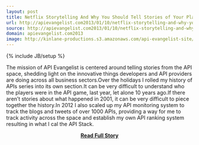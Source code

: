 ```yaml
---
layout: post
title: Netflix Storytelling And Why You Should Tell Stories of Your Platform
url: http://apievangelist.com2013/01/10/netflix-storytelling-and-why-you-need-to-tell-the-stories-of-your-platform/
source: http://apievangelist.com2013/01/10/netflix-storytelling-and-why-you-need-to-tell-the-stories-of-your-platform/
domain: apievangelist.com2013
image: http://kinlane-productions.s3.amazonaws.com/api-evangelist-site/blog/netflix-square.png
---
```

{% include JB/setup %}<p>The mission of API Evangelist is centered around telling stories from the API space, shedding light on the innovative things developers and API providers are doing across all business sectors.Over the holidays I rolled my history of APIs series into its own section.It can be very difficult to understand who the players were in the API game, last year, let alone 10 years ago.If there aren’t stories about what happened in 2001, it can be very difficult to piece together the history.In 2012 I also scaled up my API monitoring system to track the blogs and tweets of over 1000 APIs, providing a way for me to track activity across the space and establish my own API ranking system resulting in what I cal the API Stack.</p>
<center><p><a href="http://apievangelist.com2013/01/10/netflix-storytelling-and-why-you-need-to-tell-the-stories-of-your-platform/" style='padding:25px; font-sze:18px; font-weight: bold;'>Read Full Story</a></p></center>
